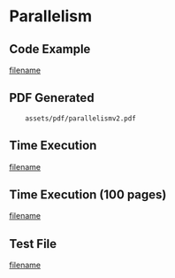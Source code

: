 # Parallelism

## Code Example
[filename](../../assets/examples/parallelism/v2/main.go  ':include :type=code')

## PDF Generated
```pdf
	assets/pdf/parallelismv2.pdf
```

## Time Execution
[filename](../../assets/text/parallelismv2.txt  ':include :type=code')

## Time Execution (100 pages)
[filename](../../assets/text/parallel.txt ':include :type=code')

## Test File
[filename](https://raw.githubusercontent.com/johnfercher/maroto/v2/test/maroto/examples/parallelism.json  ':include :type=code')